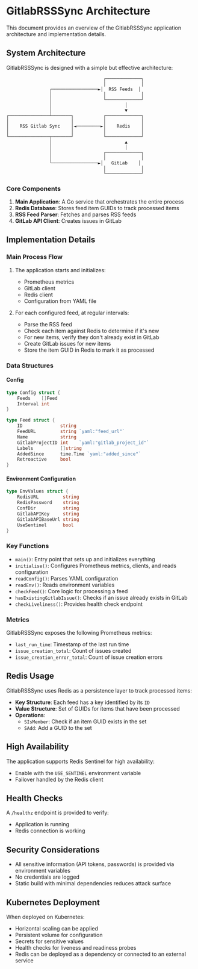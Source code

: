 # GitlabRSSSync Architecture

This document provides an overview of the GitlabRSSSync application architecture and implementation details.

## System Architecture

GitlabRSSSync is designed with a simple but effective architecture:

```
                                    ┌─────────────┐
                                    │             │
                ┌─────────────────►│  RSS Feeds  │
                │                   │             │
                │                   └─────────────┘
                │                           │
                │                           ▼
┌───────────────┴───────┐           ┌─────────────┐
│                       │           │             │
│    RSS Gitlab Sync    │◄─────────►│    Redis    │
│                       │           │             │
└───────────────┬───────┘           └─────────────┘
                │                           ▲
                │                           │
                │                   ┌─────────────┐
                │                   │             │
                └─────────────────►│   GitLab    │
                                    │             │
                                    └─────────────┘
```

### Core Components

1. **Main Application**: A Go service that orchestrates the entire process
2. **Redis Database**: Stores feed item GUIDs to track processed items
3. **RSS Feed Parser**: Fetches and parses RSS feeds
4. **GitLab API Client**: Creates issues in GitLab

## Implementation Details

### Main Process Flow

1. The application starts and initializes:
   - Prometheus metrics
   - GitLab client
   - Redis client
   - Configuration from YAML file

2. For each configured feed, at regular intervals:
   - Parse the RSS feed
   - Check each item against Redis to determine if it's new
   - For new items, verify they don't already exist in GitLab
   - Create GitLab issues for new items
   - Store the item GUID in Redis to mark it as processed

### Data Structures

#### Config

```go
type Config struct {
    Feeds    []Feed
    Interval int
}

type Feed struct {
    ID              string
    FeedURL         string `yaml:"feed_url"`
    Name            string
    GitlabProjectID int    `yaml:"gitlab_project_id"`
    Labels          []string
    AddedSince      time.Time `yaml:"added_since"`
    Retroactive     bool
}
```

#### Environment Configuration

```go
type EnvValues struct {
    RedisURL         string
    RedisPassword    string
    ConfDir          string
    GitlabAPIKey     string
    GitlabAPIBaseUrl string
    UseSentinel      bool
}
```

### Key Functions

- `main()`: Entry point that sets up and initializes everything
- `initialise()`: Configures Prometheus metrics, clients, and reads configuration
- `readConfig()`: Parses YAML configuration
- `readEnv()`: Reads environment variables
- `checkFeed()`: Core logic for processing a feed
- `hasExistingGitlabIssue()`: Checks if an issue already exists in GitLab
- `checkLiveliness()`: Provides health check endpoint

### Metrics

GitlabRSSSync exposes the following Prometheus metrics:

- `last_run_time`: Timestamp of the last run time
- `issue_creation_total`: Count of issues created
- `issue_creation_error_total`: Count of issue creation errors

## Redis Usage

GitlabRSSSync uses Redis as a persistence layer to track processed items:

- **Key Structure**: Each feed has a key identified by its `ID`
- **Value Structure**: Set of GUIDs for items that have been processed
- **Operations**:
  - `SIsMember`: Check if an item GUID exists in the set
  - `SAdd`: Add a GUID to the set

## High Availability

The application supports Redis Sentinel for high availability:

- Enable with the `USE_SENTINEL` environment variable
- Failover handled by the Redis client

## Health Checks

A `/healthz` endpoint is provided to verify:
- Application is running
- Redis connection is working

## Security Considerations

- All sensitive information (API tokens, passwords) is provided via environment variables
- No credentials are logged
- Static build with minimal dependencies reduces attack surface

## Kubernetes Deployment

When deployed on Kubernetes:
- Horizontal scaling can be applied
- Persistent volume for configuration
- Secrets for sensitive values
- Health checks for liveness and readiness probes
- Redis can be deployed as a dependency or connected to an external service
